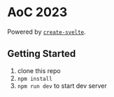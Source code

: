 # AoC 2023

Powered by [`create-svelte`](https://github.com/sveltejs/kit/tree/master/packages/create-svelte).

## Getting Started

1. clone this repo
2. `npm install`
3. `npm run dev` to start dev server


